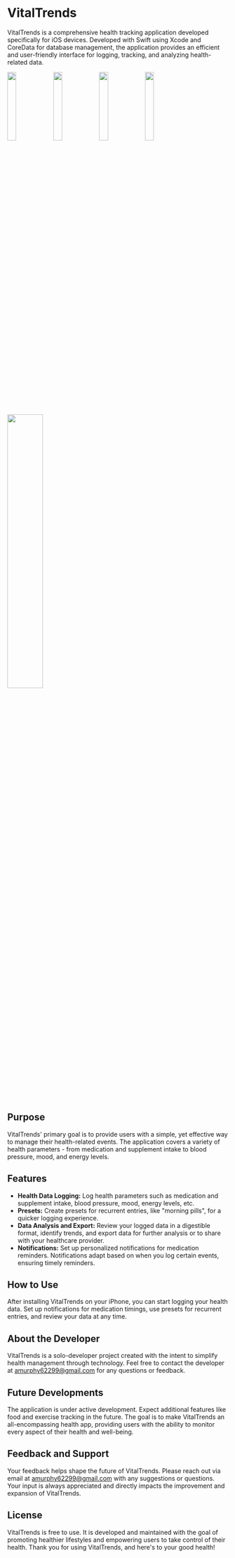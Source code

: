# VitalTrends

VitalTrends is a comprehensive health tracking application developed specifically for iOS devices. Developed with Swift using Xcode and CoreData for database management, the application provides an efficient and user-friendly interface for logging, tracking, and analyzing health-related data.

<!-- Logs View -->
<img src="https://github.com/amurphy99/VitalTrends/assets/62905265/a2e4e8bf-2c72-499a-bcc0-7096f820f379" width="20%">
<img src="[individual event detailed view](https://github.com/amurphy99/VitalTrends/assets/62905265/a0ef686a-b468-4572-b462-b2783fccb2b7)" width="20%">
<img src="[log from invividual presets view](https://github.com/amurphy99/VitalTrends/assets/62905265/f47fdbb4-6b41-4a35-9363-01d28394961f)" width="20%">
<img src="[log from group presets view](https://github.com/amurphy99/VitalTrends/assets/62905265/a28a2a6b-9e97-4ccb-9c9b-f55d1f418e79)" width="20%">




<img src="https://github.com/amurphy99/VitalTrends/assets/62905265/05c91879-2420-4a13-acf8-9b343f3f01c2" width="40%">

<!--
![Data Log Screen](https://github.com/amurphy99/VitalTrends/assets/62905265/a2e4e8bf-2c72-499a-bcc0-7096f820f379)
![Simulator Screenshot - iPhone 14 Pro - 2023-06-26 at 13 52 58](https://github.com/amurphy99/VitalTrends/assets/62905265/a0ef686a-b468-4572-b462-b2783fccb2b7)
![Simulator Screenshot - iPhone 14 Pro - 2023-06-26 at 13 53 23](https://github.com/amurphy99/VitalTrends/assets/62905265/f47fdbb4-6b41-4a35-9363-01d28394961f)
![Simulator Screenshot - iPhone 14 Pro - 2023-06-26 at 13 53 28](https://github.com/amurphy99/VitalTrends/assets/62905265/a28a2a6b-9e97-4ccb-9c9b-f55d1f418e79)


![Preset Screen](https://github.com/amurphy99/VitalTrends/assets/62905265/05c91879-2420-4a13-acf8-9b343f3f01c2)
-->

## Purpose

VitalTrends' primary goal is to provide users with a simple, yet effective way to manage their health-related events. The application covers a variety of health parameters - from medication and supplement intake to blood pressure, mood, and energy levels.

## Features

- **Health Data Logging:** Log health parameters such as medication and supplement intake, blood pressure, mood, energy levels, etc.
- **Presets:** Create presets for recurrent entries, like "morning pills", for a quicker logging experience.
- **Data Analysis and Export:** Review your logged data in a digestible format, identify trends, and export data for further analysis or to share with your healthcare provider.
- **Notifications:** Set up personalized notifications for medication reminders. Notifications adapt based on when you log certain events, ensuring timely reminders.

## How to Use

After installing VitalTrends on your iPhone, you can start logging your health data. Set up notifications for medication timings, use presets for recurrent entries, and review your data at any time.

## About the Developer

VitalTrends is a solo-developer project created with the intent to simplify health management through technology. Feel free to contact the developer at amurphy62299@gmail.com for any questions or feedback.

## Future Developments

The application is under active development. Expect additional features like food and exercise tracking in the future. The goal is to make VitalTrends an all-encompassing health app, providing users with the ability to monitor every aspect of their health and well-being.

## Feedback and Support

Your feedback helps shape the future of VitalTrends. Please reach out via email at amurphy62299@gmail.com with any suggestions or questions. Your input is always appreciated and directly impacts the improvement and expansion of VitalTrends.

## License

VitalTrends is free to use. It is developed and maintained with the goal of promoting healthier lifestyles and empowering users to take control of their health. Thank you for using VitalTrends, and here's to your good health!
